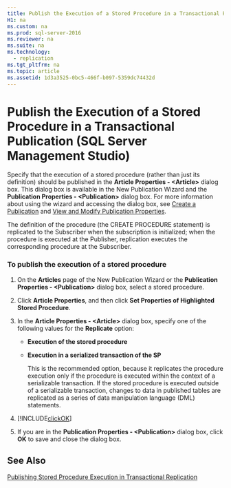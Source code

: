 ```yaml
---
title: Publish the Execution of a Stored Procedure in a Transactional Publication (SQL Server Management Studio)
H1: na
ms.custom: na
ms.prod: sql-server-2016
ms.reviewer: na
ms.suite: na
ms.technology: 
  - replication
ms.tgt_pltfrm: na
ms.topic: article
ms.assetid: 1d3a3525-0bc5-466f-b097-5359dc74432d
---
```

# Publish the Execution of a Stored Procedure in a Transactional Publication (SQL Server Management Studio)
  Specify that the execution of a stored procedure \(rather than just its definition\) should be published in the **Article Properties \- \<Article\>** dialog box. This dialog box is available in the New Publication Wizard and the **Publication Properties \- \<Publication\>** dialog box. For more information about using the wizard and accessing the dialog box, see [Create a Publication](../../Topics/TopicNameContainA/Create-a-Publication.md) and [View and Modify Publication Properties](../../Topics/TopicNameNotContainA/View-and-Modify-Publication-Properties.md).  
  
 The definition of the procedure \(the CREATE PROCEDURE statement\) is replicated to the Subscriber when the subscription is initialized; when the procedure is executed at the Publisher, replication executes the corresponding procedure at the Subscriber.  
  
### To publish the execution of a stored procedure  
  
1.  On the **Articles** page of the New Publication Wizard or the **Publication Properties \- \<Publication\>** dialog box, select a stored procedure.  
  
2.  Click **Article Properties**, and then click **Set Properties of Highlighted Stored Procedure**.  
  
3.  In the **Article Properties \- \<Article\>** dialog box, specify one of the following values for the **Replicate** option:  
  
    -   **Execution of the stored procedure**  
  
    -   **Execution in a serialized transaction of the SP**  
  
         This is the recommended option, because it replicates the procedure execution only if the procedure is executed within the context of a serializable transaction. If the stored procedure is executed outside of a serializable transaction, changes to data in published tables are replicated as a series of data manipulation language \(DML\) statements.  
  
4.  [!INCLUDE[clickOK](../../Token/Other/clickOK_md.md)]  
  
5.  If you are in the **Publication Properties \- \<Publication\>** dialog box, click **OK** to save and close the dialog box.  
  
## See Also  
 [Publishing Stored Procedure Execution in Transactional Replication](../../Topics/TopicNameNotContainA/Publishing-Stored-Procedure-Execution-in-Transactional-Replication.md)  
  
  